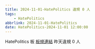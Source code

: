 ```yaml
---
title: 2024-11-01-HatePolitics 違規 0 人
tags:
    - HatePolitics
abbrlink: 2024-11-01-HatePolitics
date: HatePolitics-2024-11-01 12:00:00
---
```

HatePolitics 板 [板規連結](https://www.ptt.cc/bbs/HatePolitics/M.1617115262.A.D60.html)
昨天違規 0 人
